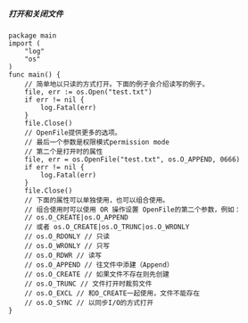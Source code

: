 ##### 打开和关闭文件
    package main
    import (
        "log"
        "os"
    )
    func main() {
        // 简单地以只读的方式打开。下面的例子会介绍读写的例子。
        file, err := os.Open("test.txt")
        if err != nil {
            log.Fatal(err)
        }
        file.Close()
        // OpenFile提供更多的选项。
        // 最后一个参数是权限模式permission mode
        // 第二个是打开时的属性    
        file, err = os.OpenFile("test.txt", os.O_APPEND, 0666)
        if err != nil {
            log.Fatal(err)
        }
        file.Close()
        // 下面的属性可以单独使用，也可以组合使用。
        // 组合使用时可以使用 OR 操作设置 OpenFile的第二个参数，例如：
        // os.O_CREATE|os.O_APPEND
        // 或者 os.O_CREATE|os.O_TRUNC|os.O_WRONLY
        // os.O_RDONLY // 只读
        // os.O_WRONLY // 只写
        // os.O_RDWR // 读写
        // os.O_APPEND // 往文件中添建（Append）
        // os.O_CREATE // 如果文件不存在则先创建
        // os.O_TRUNC // 文件打开时裁剪文件
        // os.O_EXCL // 和O_CREATE一起使用，文件不能存在
        // os.O_SYNC // 以同步I/O的方式打开
    }